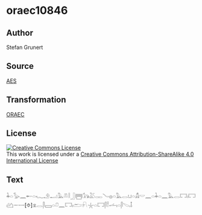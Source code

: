 # oraec10846

## Author

Stefan Grunert

## Source

[AES](https://github.com/simondschweitzer/aes)

## Transformation

[ORAEC](https://oraec.github.io/)

## License

<a rel="license" href="http://creativecommons.org/licenses/by-sa/4.0/"><img alt="Creative Commons License" style="border-width:0" src="https://i.creativecommons.org/l/by-sa/4.0/88x31.png" /></a><br />This work is licensed under a <a rel="license" href="http://creativecommons.org/licenses/by-sa/4.0/">Creative Commons Attribution-ShareAlike 4.0 International License</a>

## Text

𓇓𓏏𓅭𓈖𓄡𓏏𓆑𓄂𓂝𓅓𓌨𓎛𓃀𓉪𓃥𓅷𓋉𓄏𓐍𓏏𓅓𓂋𓂓𓏏𓀋𓎟𓈖𓏏𓇓𓏏𓈖𓅓𓂋𓉐𓏤𓉐𓏤𓂚𓌔𓌕[⯑]𓁷𓂋𓋴𓈙𓏏𓍔𓈖𓉐𓏤𓂧𓍯𓇼𓏏𓉐𓋴𓍋𓌡𓏤𓏏𓋴𓌫𓄤<br>
